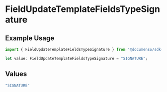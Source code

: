# FieldUpdateTemplateFieldsTypeSignature

## Example Usage

```typescript
import { FieldUpdateTemplateFieldsTypeSignature } from "@documenso/sdk-typescript/models/operations";

let value: FieldUpdateTemplateFieldsTypeSignature = "SIGNATURE";
```

## Values

```typescript
"SIGNATURE"
```